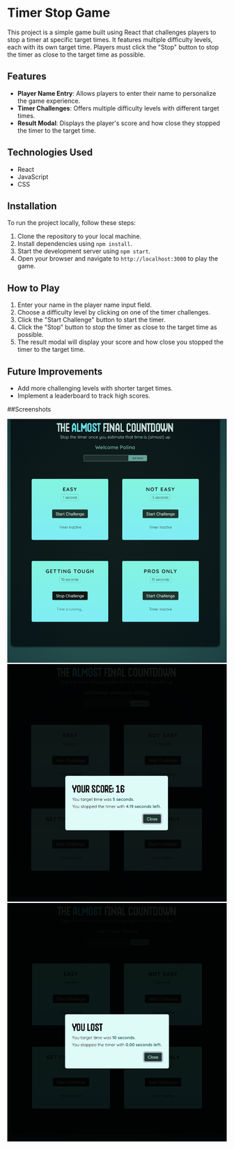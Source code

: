 # Timer Stop Game

This project is a simple game built using React that challenges players to stop a timer at specific target times. It features multiple difficulty levels, each with its own target time. Players must click the "Stop" button to stop the timer as close to the target time as possible.

## Features
- **Player Name Entry**: Allows players to enter their name to personalize the game experience.
- **Timer Challenges**: Offers multiple difficulty levels with different target times.
- **Result Modal**: Displays the player's score and how close they stopped the timer to the target time.

## Technologies Used
- React
- JavaScript
- CSS

## Installation
To run the project locally, follow these steps:
1. Clone the repository to your local machine.
2. Install dependencies using `npm install`.
3. Start the development server using `npm start`.
4. Open your browser and navigate to `http://localhost:3000` to play the game.

## How to Play
1. Enter your name in the player name input field.
2. Choose a difficulty level by clicking on one of the timer challenges.
3. Click the "Start Challenge" button to start the timer.
4. Click the "Stop" button to stop the timer as close to the target time as possible.
5. The result modal will display your score and how close you stopped the timer to the target time.

## Future Improvements
- Add more challenging levels with shorter target times.
- Implement a leaderboard to track high scores.


##Screenshots

![screen1](https://github.com/Matilda-bit/stop-the-timer-game/blob/main/src/assets/Screenshot%202024-04-21%20at%2002.03.25.png?raw=true)
![screen2](https://github.com/Matilda-bit/stop-the-timer-game/blob/main/src/assets/Screenshot%202024-04-21%20at%2002.02.59.png?raw=true)
![screen3](https://github.com/Matilda-bit/stop-the-timer-game/blob/main/src/assets/Screenshot%202024-04-21%20at%2002.03.56.png?raw=true)
